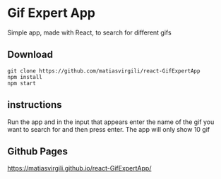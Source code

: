 # Gif Expert App

Simple app, made with React, to search for different gifs

## Download

```
git clone https://github.com/matiasvirgili/react-GifExpertApp
npm install
npm start
```

## instructions

Run the app and in the input that appears enter the name of the gif you want to search for and then press enter.
The app will only show 10 gif

## Github Pages

https://matiasvirgili.github.io/react-GifExpertApp/
